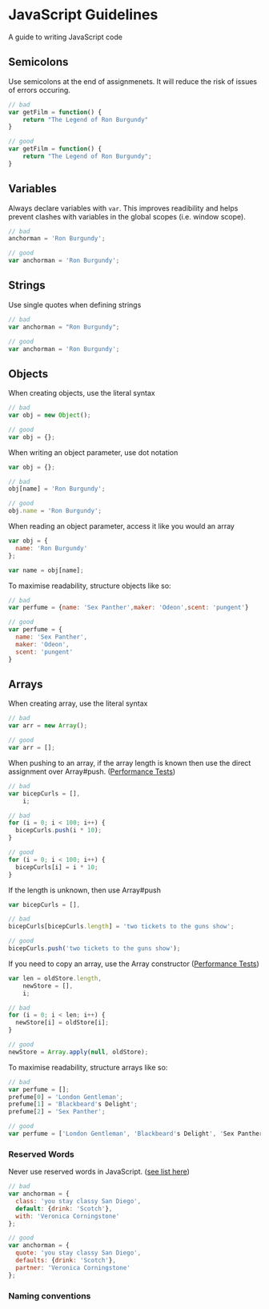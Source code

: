 JavaScript Guidelines
=====================

A guide to writing JavaScript code

## Semicolons

Use semicolons at the end of assignmenets. It will reduce the risk of issues of errors occuring.

```js
// bad
var getFilm = function() {
	return "The Legend of Ron Burgundy"
}

// good
var getFilm = function() {
	return "The Legend of Ron Burgundy";
}
```

## Variables

Always declare variables with `var`. This improves readibility and helps prevent clashes with variables in the global scopes (i.e. window scope).

```js
// bad
anchorman = 'Ron Burgundy';

// good
var anchorman = 'Ron Burgundy';
```

## Strings

Use single quotes when defining strings

```js
// bad
var anchorman = "Ron Burgundy";

// good
var anchorman = 'Ron Burgundy';
```


## Objects

When creating objects, use the literal syntax

```js
// bad
var obj = new Object();

// good
var obj = {};
```

When writing an object parameter, use dot notation

```js
var obj = {};

// bad
obj[name] = 'Ron Burgundy';

// good
obj.name = 'Ron Burgundy';
```

When reading an object parameter, access it like you would an array

```js
var obj = {
  name: 'Ron Burgundy'
};

var name = obj[name];
```

To maximise readability, structure objects like so:

```js
// bad
var perfume = {name: 'Sex Panther',maker: 'Odeon',scent: 'pungent'}

// good
var perfume = {
  name: 'Sex Panther',
  maker: 'Odeon',
  scent: 'pungent'
}
```

## Arrays

When creating array, use the literal syntax

```js
// bad
var arr = new Array();

// good
var arr = [];
```

When pushing to an array, if the array length is known then use the direct assignment over Array#push. (<a href="http://jsperf.com/array-direct-assignment-vs-push/11">Performance Tests</a>)

```js
// bad
var bicepCurls = [],
    i;

// bad
for (i = 0; i < 100; i++) {
  bicepCurls.push(i * 10);
}

// good
for (i = 0; i < 100; i++) {
  bicepCurls[i] = i * 10;
}
```

If the length is unknown, then use Array#push

```js
var bicepCurls = [],

// bad
bicepCurls[bicepCurls.length] = 'two tickets to the guns show';

// good
bicepCurls.push('two tickets to the guns show');
```

If you need to copy an array, use the Array constructor (<a href="http://jsperf.com/converting-arguments-to-an-array/7">Performance Tests</a>)

```js
var len = oldStore.length,
    newStore = [],
    i;

// bad
for (i = 0; i < len; i++) {
  newStore[i] = oldStore[i];
}

// good
newStore = Array.apply(null, oldStore);
```

To maximise readability, structure arrays like so:

```js
// bad
var perfume = [];
prefume[0] = 'London Gentleman';
prefume[1] = 'Blackbeard's Delight';
prefume[2] = 'Sex Panther';

// good
var perfume = ['London Gentleman', 'Blackbeard's Delight', 'Sex Panther']
```

### Reserved Words

Never use reserved words in JavaScript. (<a href="https://gist.github.com/4275925">see list here</a>)

```js
// bad
var anchorman = {
  class: 'you stay classy San Diego',
  default: {drink: 'Scotch'},
  with: 'Veronica Corningstone'
};

// good
var anchorman = {
  quote: 'you stay classy San Diego',
  defaults: {drink: 'Scotch'},
  partner: 'Veronica Corningstone'
};
```

### Naming conventions